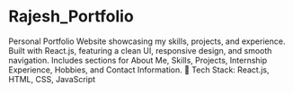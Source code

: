 # Rajesh_Portfolio
 Personal Portfolio Website showcasing my skills, projects, and experience. Built with React.js, featuring a clean UI, responsive design, and smooth navigation. Includes sections for About Me, Skills, Projects, Internship Experience, Hobbies, and Contact Information.  🔗 Tech Stack: React.js, HTML, CSS, JavaScript
